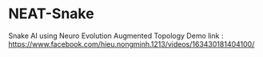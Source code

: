 # NEAT-Snake
Snake AI using Neuro Evolution Augmented Topology
Demo link : https://www.facebook.com/hieu.nongminh.1213/videos/163430181404100/
